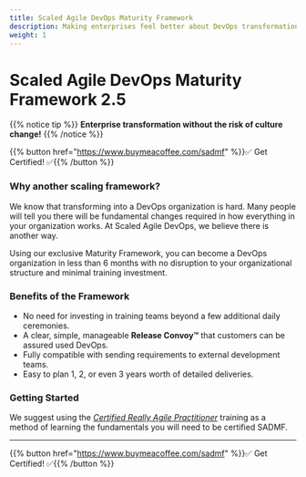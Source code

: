 ```yaml
---
title: Scaled Agile DevOps Maturity Framework
description: Making enterprises feel better about DevOps transformation since 2021
weight: 1
---
```


# Scaled Agile DevOps Maturity Framework 2.5

{{% notice tip %}}
**Enterprise transformation without the risk of culture change!**
{{% /notice %}}

{{% button href="https://www.buymeacoffee.com/sadmf" %}}✅ Get Certified! ✅{{% /button %}}

### Why another scaling framework?

We know that transforming into a DevOps organization is hard. Many people will tell you there will be fundamental changes required in how everything in your organization works. At Scaled Agile DevOps, we believe there is another way.

Using our exclusive Maturity Framework, you can become a DevOps organization in less than 6 months with no disruption to your organizational structure and minimal training investment.

### Benefits of the Framework

- No need for investing in training teams beyond a few additional daily ceremonies.
- A clear, simple, manageable **Release Convoy&trade;** that customers can be assured used DevOps.
- Fully compatible with sending requirements to external development teams.
- Easy to plan 1, 2, or even 3 years worth of detailed deliveries.

### Getting Started

We suggest using the *[Certified Really Agile Practitioner](https://www.youtube.com/watch?v=cwbiSCgiZNA)* training as a method of learning the fundamentals you will need to be certified SADMF.

---

{{% button href="https://www.buymeacoffee.com/sadmf" %}}✅ Get Certified! ✅{{% /button %}}
